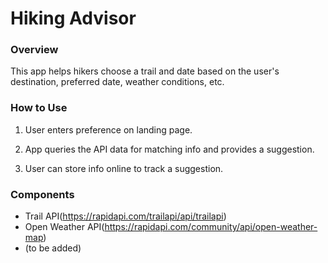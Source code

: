 # Hiking Advisor


### Overview

This app helps hikers choose a trail and date based on the user's destination, preferred date, weather conditions, etc.


### How to Use

1. User enters preference on landing page.

2. App queries the API data for matching info and provides a suggestion.

3. User can store info online to track a suggestion.


### Components
- Trail API(https://rapidapi.com/trailapi/api/trailapi)
- Open Weather API(https://rapidapi.com/community/api/open-weather-map)
- (to be added)
